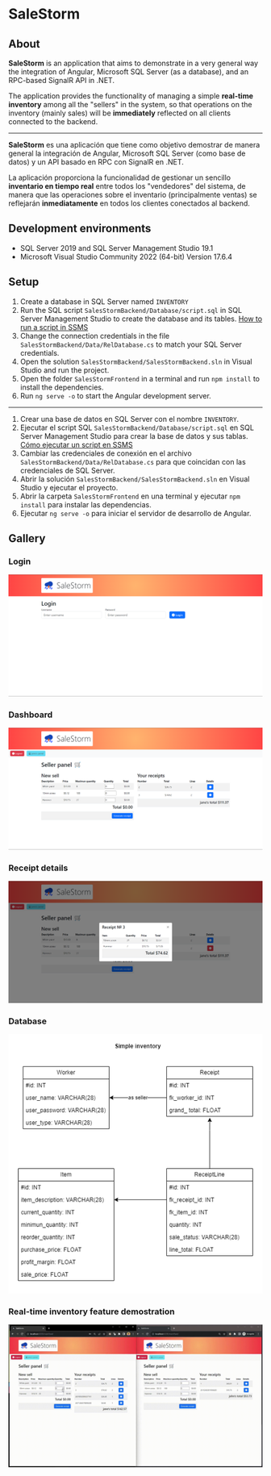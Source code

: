 # SaleStorm

## About

**SaleStorm** is an application that aims to demonstrate in a very general way the integration of Angular, Microsoft SQL Server (as a database), and an RPC-based SignalR API in .NET.

The application provides the functionality of managing a simple **real-time inventory** among all the "sellers" in the system, so that operations on the inventory (mainly sales) will be **immediately** reflected on all clients connected to the backend.

***

**SaleStorm** es una aplicación que tiene como objetivo demostrar de manera general la integración de Angular, Microsoft SQL Server (como base de datos) y un API basado en RPC con SignalR en .NET.

La aplicación proporciona la funcionalidad de gestionar un sencillo **inventario en tiempo real** entre todos los "vendedores" del sistema, de manera que las operaciones sobre el inventario (principalmente ventas) se reflejarán **inmediatamente** en todos los clientes conectados al backend.

## Development environments

- SQL Server 2019 and SQL Server Management Studio 19.1
- Microsoft Visual Studio Community 2022 (64-bit) Version 17.6.4

## Setup

1. Create a database in SQL Server named `INVENTORY`
2. Run the SQL script `SalesStormBackend/Database/script.sql` in SQL Server Management Studio to create the database and its tables. [How to run a script in SSMS](https://stackoverflow.com/questions/10261855/how-to-run-sql-script-using-sql-server-management-studios)
3. Change the connection credentials in the file `SalesStormBackend/Data/RelDatabase.cs` to match your SQL Server credentials.
4. Open the solution `SalesStormBackend/SalesStormBackend.sln` in Visual Studio and run the project.
5. Open the folder `SalesStormFrontend` in a terminal and run `npm install` to install the dependencies.
6. Run `ng serve -o` to start the Angular development server.

***

1. Crear una base de datos en SQL Server con el nombre `INVENTORY`.
2. Ejecutar el script SQL `SalesStormBackend/Database/script.sql` en SQL Server Management Studio para crear la base de datos y sus tablas. [Cómo ejecutar un script en SSMS](https://stackoverflow.com/questions/10261855/how-to-run-sql-script-using-sql-server-management-studios)
3. Cambiar las credenciales de conexión en el archivo `SalesStormBackend/Data/RelDatabase.cs` para que coincidan con las credenciales de SQL Server.
4. Abrir la solución `SalesStormBackend/SalesStormBackend.sln` en Visual Studio y ejecutar el proyecto.
5. Abrir la carpeta `SalesStormFrontend` en una terminal y ejecutar `npm install` para instalar las dependencias.
6. Ejecutar `ng serve -o` para iniciar el servidor de desarrollo de Angular.

## Gallery

### Login

![](resources/login.png)

### Dashboard

![](resources/dashboard.png)

### Receipt details

![](resources/receiptDetails.png)

### Database

![](resources/diagram.png)

### Real-time inventory feature demostration

![](resources/liveDemo.gif)
